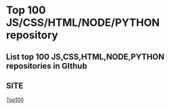 # Top 100 JS/CSS/HTML/NODE/PYTHON repository


## List top 100 JS,CSS,HTML,NODE,PYTHON repositories in GIthub

## SITE

[Top100](http://conans.top/js)

